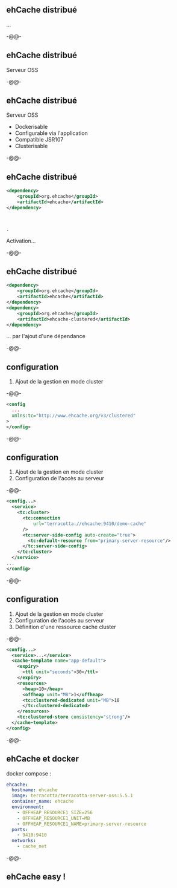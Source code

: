 
## ehCache distribué

...

-@@-

<!-- .slide: data-background="./images/oss117.png" data-background-size="40%" data-background-position="right 0 bottom 0em" -->

## ehCache distribué

Serveur OSS

-@@-

## ehCache distribué

Serveur OSS

* Dockerisable
* Configurable via l'application
* Compatible JSR107
* Clusterisable

-@@-

## ehCache distribué

```xml
<dependency>
    <groupId>org.ehcache</groupId>
    <artifactId>ehcache</artifactId>
</dependency>



.
```

Activation...

-@@-

## ehCache distribué

```xml
<dependency>
    <groupId>org.ehcache</groupId>
    <artifactId>ehcache</artifactId>
</dependency>
<dependency>
    <groupId>org.ehcache</groupId>
    <artifactId>ehcache-clustered</artifactId>
</dependency>
```

... par l'ajout d'une dépendance

-@@-

## configuration

1. Ajout de la gestion en mode cluster

-@@-

```xml
<config
  ...
  xmlns:tc="http://www.ehcache.org/v3/clustered"
>
</config>
```

-@@-

## configuration

1. Ajout de la gestion en mode cluster
2. Configuration de l'accès au serveur

-@@-

```xml
<config...>
  <service>
    <tc:cluster>
      <tc:connection
          url="terracotta://ehcache:9410/demo-cache"
      />
      <tc:server-side-config auto-create="true">
        <tc:default-resource from="primary-server-resource"/>
      </tc:server-side-config>
    </tc:cluster>
  </service>
...
</config>
```

-@@-

## configuration

1. Ajout de la gestion en mode cluster
2. Configuration de l'accès au serveur
3. Définition d'une ressource cache cluster

-@@-

```xml
<config...>
  <service>...</service>
  <cache-template name="app-default">
    <expiry>
      <ttl unit="seconds">30</ttl>
    </expiry>
    <resources>
      <heap>10</heap>
      <offheap unit="MB">1</offheap>
      <tc:clustered-dedicated unit="MB">10
      </tc:clustered-dedicated>
    </resources>
    <tc:clustered-store consistency="strong"/>
  </cache-template>
</config>
```

-@@-

## ehCache et docker

docker compose : 

```yaml
ehcache:
  hostname: ehcache
  image: terracotta/terracotta-server-oss:5.5.1
  container_name: ehcache
  environment:
    - OFFHEAP_RESOURCE1_SIZE=256
    - OFFHEAP_RESOURCE1_UNIT=MB
    - OFFHEAP_RESOURCE1_NAME=primary-server-resource
  ports:
    - 9410:9410
  networks:
    - cache_net
```

-@@-

<!-- .slide: data-background="./images/bunny_03.png" data-background-size="20%" data-background-position="right 2.5em bottom 1em" -->

## ehCache easy !<!-- .element style="font-family: 'Sedgwick Ave', cursive; "--> 